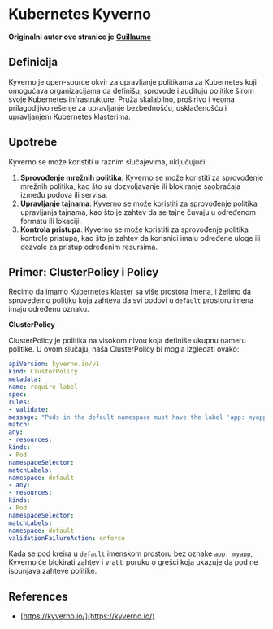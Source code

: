 # Kubernetes Kyverno

**Originalni autor ove stranice je** [**Guillaume**](https://www.linkedin.com/in/guillaume-chapela-ab4b9a196)

## Definicija&#x20;

Kyverno je open-source okvir za upravljanje politikama za Kubernetes koji omogućava organizacijama da definišu, sprovode i audituju politike širom svoje Kubernetes infrastrukture. Pruža skalabilno, proširivo i veoma prilagodljivo rešenje za upravljanje bezbednošću, usklađenošću i upravljanjem Kubernetes klasterima.

## Upotrebe

Kyverno se može koristiti u raznim slučajevima, uključujući:

1. **Sprovođenje mrežnih politika**: Kyverno se može koristiti za sprovođenje mrežnih politika, kao što su dozvoljavanje ili blokiranje saobraćaja između podova ili servisa.
2. **Upravljanje tajnama**: Kyverno se može koristiti za sprovođenje politika upravljanja tajnama, kao što je zahtev da se tajne čuvaju u određenom formatu ili lokaciji.
3. **Kontrola pristupa**: Kyverno se može koristiti za sprovođenje politika kontrole pristupa, kao što je zahtev da korisnici imaju određene uloge ili dozvole za pristup određenim resursima.

## **Primer: ClusterPolicy i Policy**

Recimo da imamo Kubernetes klaster sa više prostora imena, i želimo da sprovedemo politiku koja zahteva da svi podovi u `default` prostoru imena imaju određenu oznaku.

**ClusterPolicy**

ClusterPolicy je politika na visokom nivou koja definiše ukupnu nameru politike. U ovom slučaju, naša ClusterPolicy bi mogla izgledati ovako:
```yaml
apiVersion: kyverno.io/v1
kind: ClusterPolicy
metadata:
name: require-label
spec:
rules:
- validate:
message: "Pods in the default namespace must have the label 'app: myapp'"
match:
any:
- resources:
kinds:
- Pod
namespaceSelector:
matchLabels:
namespace: default
- any:
- resources:
kinds:
- Pod
namespaceSelector:
matchLabels:
namespace: default
validationFailureAction: enforce
```
Kada se pod kreira u `default` imenskom prostoru bez oznake `app: myapp`, Kyverno će blokirati zahtev i vratiti poruku o grešci koja ukazuje da pod ne ispunjava zahteve politike.

## References

* [https://kyverno.io/](https://kyverno.io/)
